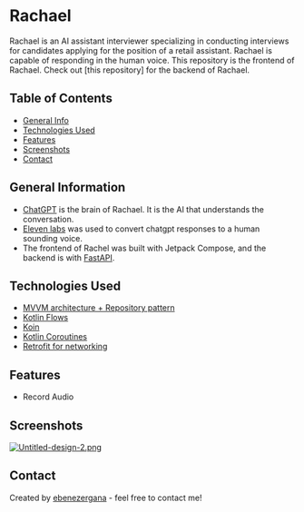 # Rachael
Rachael is an AI assistant interviewer specializing in conducting interviews for candidates applying for the position of a retail assistant. 
Rachael is capable of responding in the human voice. This repository is the frontend of Rachael. 
Check out [this repository] for the backend of Rachael.

## Table of Contents
* [General Info](#general-information)
* [Technologies Used](#technologies-used)
* [Features](#features)
* [Screenshots](#screenshots)
* [Contact](#contact)



## General Information
- [ChatGPT](https://chat.openai.com/) is the brain of Rachael. It is the AI that understands the conversation.
- [Eleven labs](https://elevenlabs.io/) was used to convert chatgpt responses to a human sounding voice.  
- The frontend of Rachel was built with Jetpack Compose, and the backend is with [FastAPI](https://fastapi.tiangolo.com/).

## Technologies Used
- [MVVM architecture + Repository pattern](https://developer.android.com/codelabs/basic-android-kotlin-training-repository-pattern#0)
- [Kotlin Flows](https://developer.android.com/kotlin/flow)
- [Koin](https://insert-koin.io/docs/setup/koin/)
- [Kotlin Coroutines](https://developer.android.com/kotlin/coroutines)
- [Retrofit for networking](https://square.github.io/retrofit/)

## Features
- Record Audio

## Screenshots
[![Untitled-design-2.png](https://i.postimg.cc/nznv4hkk/Untitled-design-2.png)](https://postimg.cc/HJPcHHFc)

## Contact
Created by [ebenezergana](https://www.linkedin.com/in/ebenezergana/) - feel free to contact me!
